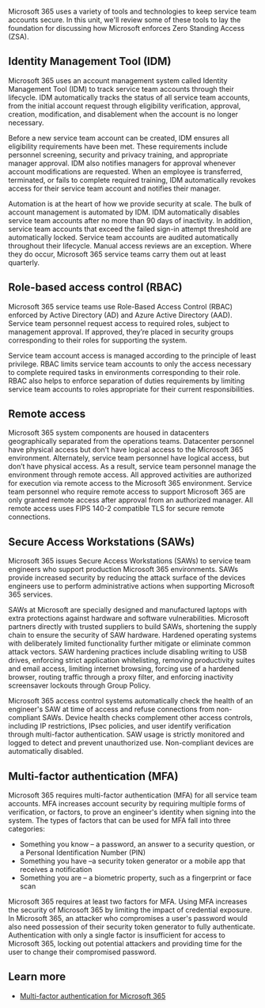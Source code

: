 Microsoft 365 uses a variety of tools and technologies to keep service team accounts secure. In this unit, we'll review some of these tools to lay the foundation for discussing how Microsoft enforces Zero Standing Access (ZSA).

## Identity Management Tool (IDM)

Microsoft 365 uses an account management system called Identity Management Tool (IDM) to track service team accounts through their lifecycle. IDM automatically tracks the status of all service team accounts, from the initial account request through eligibility verification, approval, creation, modification, and disablement when the account is no longer necessary.

Before a new service team account can be created, IDM ensures all eligibility requirements have been met. These requirements include personnel screening, security and privacy training, and appropriate manager approval. IDM also notifies managers for approval whenever account modifications are requested. When an employee is transferred, terminated, or fails to complete required training, IDM automatically revokes access for their service team account and notifies their manager.

Automation is at the heart of how we provide security at scale. The bulk of account management is automated by IDM. IDM automatically disables service team accounts after no more than 90 days of inactivity. In addition, service team accounts that exceed the failed sign-in attempt threshold are automatically locked. Service team accounts are audited automatically throughout their lifecycle. Manual access reviews are an exception. Where they do occur, Microsoft 365 service teams carry them out at least quarterly.

## Role-based access control (RBAC)

Microsoft 365 service teams use Role-Based Access Control (RBAC) enforced by Active Directory (AD) and Azure Active Directory (AAD). Service team personnel request access to required roles, subject to management approval. If approved, they’re placed in security groups corresponding to their roles for supporting the system.

Service team account access is managed according to the principle of least privilege. RBAC limits service team accounts to only the access necessary to complete required tasks in environments corresponding to their role. RBAC also helps to enforce separation of duties requirements by limiting service team accounts to roles appropriate for their current responsibilities.

## Remote access

Microsoft 365 system components are housed in datacenters geographically separated from the operations teams. Datacenter personnel have physical access but don’t have logical access to the Microsoft 365 environment. Alternately, service team personnel have logical access, but don’t have physical access. As a result, service team personnel manage the environment through remote access. All approved activities are authorized for execution via remote access to the Microsoft 365 environment. Service team personnel who require remote access to support Microsoft 365 are only granted remote access after approval from an authorized manager. All remote access uses FIPS 140-2 compatible TLS for secure remote connections.

## Secure Access Workstations (SAWs)

Microsoft 365 issues Secure Access Workstations (SAWs) to service team engineers who support production Microsoft 365 environments. SAWs provide increased security by reducing the attack surface of the devices engineers use to perform administrative actions when supporting Microsoft 365 services.

SAWs at Microsoft are specially designed and manufactured laptops with extra protections against hardware and software vulnerabilities. Microsoft partners directly with trusted suppliers to build SAWs, shortening the supply chain to ensure the security of SAW hardware. Hardened operating systems with deliberately limited functionality further mitigate or eliminate common attack vectors. SAW hardening practices include disabling writing to USB drives, enforcing strict application whitelisting, removing productivity suites and email access, limiting internet browsing, forcing use of a hardened browser, routing traffic through a proxy filter, and enforcing inactivity screensaver lockouts through Group Policy.

Microsoft 365 access control systems automatically check the health of an engineer's SAW at time of access and refuse connections from non-compliant SAWs. Device health checks complement other access controls, including IP restrictions, IPsec policies, and user identify verification through multi-factor authentication. SAW usage is strictly monitored and logged to detect and prevent unauthorized use. Non-compliant devices are automatically disabled.

## Multi-factor authentication (MFA)

Microsoft 365 requires multi-factor authentication (MFA) for all service team accounts. MFA increases account security by requiring multiple forms of verification, or factors, to prove an engineer's identity when signing into the system. The types of factors that can be used for MFA fall into three categories:

- Something you know – a password, an answer to a security question, or a Personal Identification Number (PIN)
- Something you have –a security token generator or a mobile app that receives a notification
- Something you are – a biometric property, such as a fingerprint or face scan

Microsoft 365 requires at least two factors for MFA. Using MFA increases the security of Microsoft 365 by limiting the impact of credential exposure. In Microsoft 365, an attacker who compromises a user's password would also need possession of their security token generator to fully authenticate. Authentication with only a single factor is insufficient for access to Microsoft 365, locking out potential attackers and providing time for the user to change their compromised password.

## Learn more

- [Multi-factor authentication for Microsoft 365](/microsoft-365/admin/security-and-compliance/multi-factor-authentication-microsoft-365?azure-portal=true)
